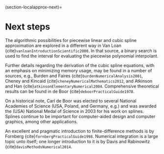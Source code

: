 (section-localapprox-next)=
# Next steps

The algorithmic possibilities for piecewise linear and cubic spline approximation are explored in a different way in Van Loan {cite}`vanloanIntroductionScientific2000`.  In that source, a binary search is used to find the interval for evaluating the piecewise polynomial interpolant.

Further details regarding the derivation of the cubic spline equations, with an emphasis on minimizing memory usage, may be found in a number of sources, e.g., Burden and Faires {cite}`burdenNumericalAnalysis2001`, Cheney and Kincaid {cite}`cheneyNumericalMathematics2012`, and Atkinson and Han {cite}`atkinsonElementaryNumerical2004`. Comprehensive theoretical results can be found in de Boor {cite}`deboorPracticalGuide1978`.

On a historical note, Carl de Boor was elected to several National Academies of Science (USA, Poland, and Germany, e.g.) and was awarded the (USA) National Medal of Science in 2003 for his work on splines.  Splines continue to be important for computer-aided design and computer graphics, among other applications.

An excellent and pragmatic introduction to finite-difference methods is by Fornberg {cite}`fornbergPracticalGuide1998`. Numerical integration is a large topic unto itself; one longer introduction to it is by Davis and Rabinowitz {cite}`davisMethodsNumerical2014`.


